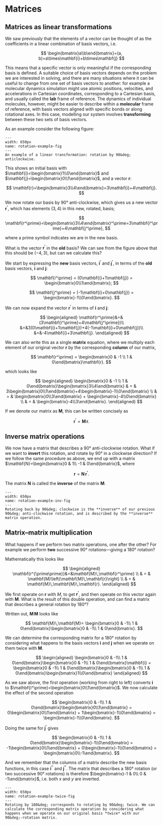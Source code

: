 # Matrices

## Matrices as linear transformations

We saw previously that the elements of a vector can be thought of as the coefficients in a linear combination of basis vectors, i.e. 

$$
\begin{bmatrix}a\\b\end{bmatrix}=(a, b)=a\times\mathbf{i}+b\times\mathbf{j}
$$

This means that a specific vector is only meaningful if the corresponding basis is defined. A suitable choice of basis vectors depends on the problem we are interested in solving, and there are many situations where it can be useful to change from one set of basis vectors to another: for example a molecular dynamics simulation might use atomic positions, velocities, and accelerations in Cartesian coordinates, corresponding to a Cartesian basis, and usually called the **lab** frame of reference. The dynamics of individual molecules, however, might be easier to describe within a **molecular** frame of reference, with basis vectors aligned with specific bonds or along rotational axes. In this case, modelling our system involves **transforming** between these two sets of basis vectors.

As an example consider the following figure:

```{figure} ./figures/vectors_and_matrices/rotation_example.svg
---
width: 650px
name: rotation-example-fig
---
An example of a linear transformation: rotation by 90&deg; anticlockwise.
```

This shows an initial basis with $\mathbf{i}=\begin{bmatrix}1\\0\end{bmatrix}$ and $\mathbf{j}=\begin{bmatrix}0\\1\end{bmatrix}$, and a vector $\mathbf{r}$:

$$
\mathbf{r}=\begin{bmatrix}3\\4\end{bmatrix}=3\mathbf{i}+4\mathbf{j}. 
$$

We now rotate our basis by 90&deg; anti-clockwise, which gives us a new vector $\mathbf{r^\prime}$, which has elements $(3,4)$ in this new, rotated, basis;

$$
\mathbf{r^\prime}=\begin{bmatrix}3\\4\end{bmatrix}^\prime=3\mathbf{i^\prime}+4\mathbf{j^\prime},
$$

where a prime symbol indicates we are in the new basis.

What is the vector $\mathbf{r^\prime}$ in the **old** basis? We can see from the figure above that this should be $(-4,3)$, but can we calculate this?

We start by expressing the **new** basis vectors, $\mathbf{i^\prime}$ and $\mathbf{j^\prime}$, in terms of the **old** basis vectors, $\mathbf{i}$ and $\mathbf{j}$:

$$
\mathbf{i^\prime} = (0\mathbf{i}+1\mathbf{j}) = \begin{bmatrix}0\\1\end{bmatrix};
$$

$$
\mathbf{j^\prime} = (-1\mathbf{i}+0\mathbf{j}) = \begin{bmatrix}-1\\0\end{bmatrix}.
$$

We can now expand the vector $\mathbf{r^\prime}$ in terms of $\mathbf{i}$ and $\mathbf{j}$:

$$
\begin{aligned}
\mathbf{r^\prime}&=&(3\mathbf{i^\prime}+4\mathbf{j^\prime})\\
               &=&3(0\mathbf{i}+1\mathbf{j})+4(-1\mathbf{i}+0\mathbf{j})\\
               &=&-4\mathbf{i}+3\mathbf{j}.
\end{aligned}
$$

We can also write this as a single **matrix** equation, where we multiply each element of our original vector $\mathbf{r}$ by the corresponding **column** of our matrix,

$$
\mathbf{r^\prime} = \begin{bmatrix}0 & -1 \\ 1 & 0\end{bmatrix}\mathbf{r}.
$$

which looks like

$$
\begin{aligned}
\begin{bmatrix}0 & -1 \\ 1 & 0\end{bmatrix}\begin{bmatrix}3\\4\end{bmatrix} & = & 3\begin{bmatrix}0\\1\end{bmatrix}+4\begin{bmatrix}-1\\0\end{bmatrix} \\
  & = & \begin{bmatrix}0\\3\end{bmatrix} + \begin{bmatrix}-4\\0\end{bmatrix} \\
  & = & \begin{bmatrix}-4\\3\end{bmatrix}.
\end{aligned}
$$

If we denote our matrix as $\mathbf{M}$, this can be written concisely as

$$
\mathbf{r^\prime} = \mathbf{M}\,\mathbf{r}.
$$

## Inverse matrix operations

We now have a matrix that describes a 90&deg; anti-clockwise rotation. What if we want to **invert** this rotation, and rotate by 90&deg; in a clockwise direction? If we follow the same procedure as above, we end up with a matrix $\mathbf{N}=\begin{bmatrix}0 & 1\\ -1 & 0\end{bmatrix}$, where

$$
\mathbf{r} = \mathbf{N}\,\mathbf{r^\prime}.
$$

The matrix $\mathbf{N}$ is called the **inverse** of the matrix $\mathbf{M}$.

```{figure} ./figures/vectors_and_matrices/rotation_example_inv.svg 
---
width: 650px
name: rotation-example-inv-fig
---
Rotating back by 90&deg; clockwise is the **inverse** of our previous 90&deg; anti-clockwise rotation, and is described by the **inverse** matrix operation.
```

## Matrix&ndash;matrix multiplication

What happens if we perform two matrix operations, one after the other? For example we perform **two** successive 90&deg; rotations&mdash;giving a 180&deg; rotation?

Mathematically this looks like

$$
\begin{aligned}
\mathbf{r^{\prime\prime}}&=&\mathbf{M}\,\mathbf{r^\prime} \\
& = & \mathbf{M}\left(\mathbf{M}\,\mathbf{r}\right) \\
& = & \mathbf{M}\,\mathbf{M}\,\mathbf{r}.
\end{aligned}
$$

We first operate on $\mathbf{r}$ with $M$, to get $\mathbf{r^\prime}$, and then operate on this vector again with $\mathbf{M}$. What is the result of this double operation, and can find a matrix that describes a general rotation by 180&deg;?

Written out, $\mathbf{M}\,\mathbf{M}$ looks like

$$
\mathbf{M}\,\mathbf{M}= \begin{bmatrix}0 & -1\\ 1 & 0\end{bmatrix}\begin{bmatrix}0 & -1\\ 1 & 0\end{bmatrix}.
$$

We can determine the corresponding matrix for a 180&deg; rotation by considering what happens to the basis vectors $\mathbf{i}$ and $\mathbf{j}$ when we operate on them twice with $\mathbf{M}$.

$$
\begin{aligned}
\begin{bmatrix}0 & -1\\ 1 & 0\end{bmatrix}\begin{bmatrix}0 & -1\\ 1 & 0\end{bmatrix}\mathbf{i} = \begin{bmatrix}0 & -1\\ 1 & 0\end{bmatrix}\begin{bmatrix}0 & -1\\ 1 & 0\end{bmatrix}\begin{bmatrix}1\\0\end{bmatrix}
\end{aligned}
$$

As we saw above, the first operation (working from right to left) converts $\mathbf{i}$ to $\mathbf{i^\prime}=\begin{bmatrix}0\\1\end{bmatrix}$. We now calculate the effect of the second operation

$$
\begin{bmatrix}0 & -1\\ 1 & 0\end{bmatrix}\begin{bmatrix}0\\1\end{bmatrix} = 0\begin{bmatrix}0\\1\end{bmatrix} + 1\begin{bmatrix}-1\\0\end{bmatrix} = \begin{bmatrix}-1\\0\end{bmatrix}.
$$

Doing the same for $\mathbf{j^\prime}$ gives

$$
\begin{bmatrix}0 & -1\\ 1 & 0\end{bmatrix}\begin{bmatrix}-1\\0\end{bmatrix} = -1\begin{bmatrix}0\\1\end{bmatrix} + 0\begin{bmatrix}-1\\0\end{bmatrix} = \begin{bmatrix}0\\-1\end{bmatrix}.
$$

And we remember that the columns of a matrix describe the new basis functions, in this case $\mathbf{i^{\prime\prime}}$ and $\mathbf{j^{\prime\prime}}$. The matrix that describes a 180&deg; rotation (or two successive 90&deg; rotations) is therefore $\begin{bmatrix}-1 & 0\\ 0 & -1\end{bmatrix}$, i.e. both $x$ and $y$ are inverted.

```{figure} ./figures/vectors_and_matrices/rotation_example_twice.svg
---
width: 650px
name: rotation-example-twice-fig
---
Rotating by 180&deg; corresponds to rotating by 90&deg; twice. We can calculate the corresponding matrix operation by considering what happens when we operate on our original basis *twice* with our 90&deg;-rotation matrix.
```
